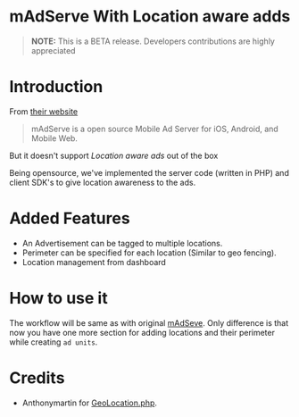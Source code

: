 mAdServe With Location aware adds
=================================

> **NOTE:** This is a BETA release. Developers contributions
> are highly appreciated

Introduction
============

From [their website](http://www.madserve.org/)
> mAdServe is a open source Mobile Ad 
> Server for iOS, Android, and Mobile Web.

But it doesn't support *Location aware ads* out of the box

Being opensource, we've implemented the server code (written in PHP) 
and client SDK's to give location awareness to the ads.


Added Features
==============

* An Advertisement can be tagged to multiple locations.
* Perimeter can be specified for each location (Similar to geo fencing).
* Location management from dashboard


How to use it
=============

The workflow will be same as with original [mAdSeve](http://www.madserve.org/).
Only difference is that now you have one more section for adding locations and 
their perimeter while creating `ad units`.


Credits
=======
* Anthonymartin for 
  [GeoLocation.php](https://github.com/anthonymartin/GeoLocation.php).

